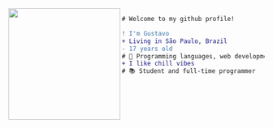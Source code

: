 <img align="left" height="220" src="https://miro.medium.com/max/640/0*YyL79g0pgvpMnzta"/>

```diff
# Welcome to my github profile!

! I'm Gustavo
+ Living in São Paulo, Brazil
- 17 years old
# 📖 Programming languages, web development
+ I like chill vibes
# 📚 Student and full-time programmer
```
